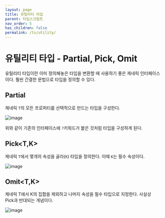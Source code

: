 ```yaml
---
layout: page
title: 유틸리티 타입
parent: 타입스크립트
nav_order: 5
has_children: false
permalink: /ts/utility/
---
```


# 유틸리티 타입 - Partial, Pick, Omit

유틸리티 타입이란 이미 정의해놓은 타입을 변환할 때 사용하기 좋은 제네릭 인터페이스이다. 훨씬 간결한 문법으로 타입을 정의할 수 있다.

## Partial<T>

제네릭 `T`의 모든 프로퍼티를 선택적으로 만드는 타입을 구성한다.

![image](https://user-images.githubusercontent.com/63364990/170054648-3c0affad-76ea-4b82-93d6-7036f2f8cb21.png)

위와 같이 기존의 인터페이스에 `?`키워드가 붙은 것처럼 타입을 구성하게 된다.

## Pick<T,K>

제네릭 `T`에서 몇개의 속성을 골라(`K`) 타입을 정의한다. 이때 `K`는 필수 속성이다.

![image](https://user-images.githubusercontent.com/63364990/170054229-e6c22154-ae24-4fb9-a3dd-e69401d74fc7.png)

## Omit<T,K>

제네릭 T에서 K의 집합을 제외하고 나머지 속성을 필수 타입으로 지정한다. 사실상 Pick과 반대되는 개념이다.

![image](https://user-images.githubusercontent.com/63364990/170053945-808a37a3-2b35-43f2-868f-58b0a540a88e.png)
